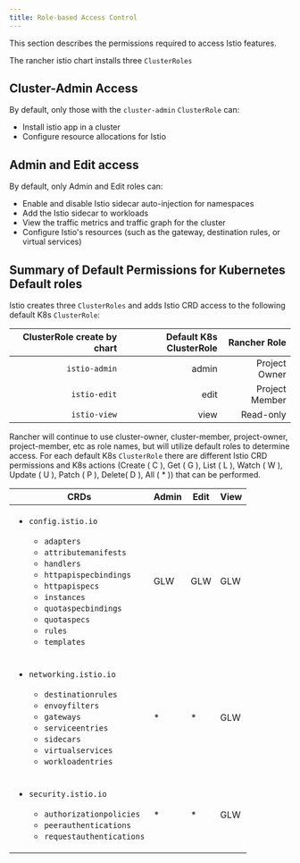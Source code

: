 ```yaml
---
title: Role-based Access Control
---
```


This section describes the permissions required to access Istio features.

The rancher istio chart installs three `ClusterRoles`

## Cluster-Admin Access

By default, only those with the `cluster-admin` `ClusterRole` can:

- Install istio app in a cluster
- Configure resource allocations for Istio


## Admin and Edit access

By default, only Admin and Edit roles can:

- Enable and disable Istio sidecar auto-injection for namespaces
- Add the Istio sidecar to workloads
- View the traffic metrics and traffic graph for the cluster
- Configure Istio's resources (such as the gateway, destination rules, or virtual services)

## Summary of Default Permissions for Kubernetes Default roles

Istio creates three `ClusterRoles` and adds Istio CRD access to the following default K8s `ClusterRole`:

ClusterRole create by chart | Default K8s ClusterRole  | Rancher Role |
 ------------------------------:| ---------------------------:|---------:|
 `istio-admin` | admin| Project Owner |
 `istio-edit`| edit | Project Member |
 `istio-view` | view | Read-only |

Rancher will continue to use cluster-owner, cluster-member, project-owner, project-member, etc as role names, but will utilize default roles to determine access. For each default K8s `ClusterRole` there are different Istio CRD permissions and K8s actions (Create ( C ), Get ( G ), List ( L ), Watch ( W ), Update ( U ), Patch ( P ), Delete( D ), All ( * )) that can be performed.


|CRDs                        | Admin | Edit | View
|----------------------------| ------| -----| -----
| <ul><li>`config.istio.io`</li><ul><li>`adapters`</li><li>`attributemanifests`</li><li>`handlers`</li><li>`httpapispecbindings`</li><li>`httpapispecs`</li><li>`instances`</li><li>`quotaspecbindings`</li><li>`quotaspecs`</li><li>`rules`</li><li>`templates`</li></ul></ul>| GLW | GLW | GLW
|<ul><li>`networking.istio.io`</li><ul><li>`destinationrules`</li><li>`envoyfilters`</li><li>`gateways`</li><li>`serviceentries`</li><li>`sidecars`</li><li>`virtualservices`</li><li>`workloadentries`</li></ul></ul>| * | * | GLW
|<ul><li>`security.istio.io`</li><ul><li>`authorizationpolicies`</li><li>`peerauthentications`</li><li>`requestauthentications`</li></ul></ul>| * | * | GLW